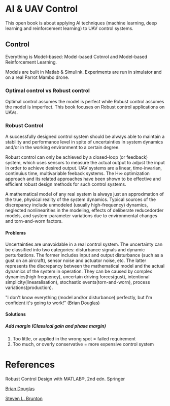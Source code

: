 # AI & UAV Control 
This open book is about applying AI techniques (machine learning, deep learning and reinforcement learning) to UAV control systems. 

## Control
Everything is Model-based: Model-based Cotnrol and Model-based Reinforcement Learning. 

Models are built in Matlab & Simulink. Experiments are run in simulator and on a real Parrot Mambo drone. 

### Optimal control vs Robust control
Optimal control assumes the model is perfect while Robust control assumes the model is imperfect. This book focuses on Robust control applications on UAVs. 

### Robust Control
A successfully designed control system should be always able to maintain a stability and performance level in spite of uncertainties in system dynamics and/or in the working environment to a certain degree. 

Robust control can only be achieved by a closed-loop (or feedback) system, which uses sensors to measure the actual output to adjust the input in order to achieve desired output. UAV systems are a linear, time-invarian, continuius time, multivariable feeback systems. The H∞ optimization approach and its related approaches have been shown to be effective and efficient robust design methods for such control systems.

A mathematical model of any real system is always just an approximation of the true, physical reality of the system dynamics. Typical sources of the discrepancy include unmodeled (usually high-frequency) dynamics, neglected nonlinearities in the modeling, effects of deliberate reducedorder models, and system-parameter variations due to environmental changes and torn-and-worn factors. 

#### Problems
Uncertainties are unavoidable in a real control system. The uncertainty can be classified into two categories: disturbance signals and dynamic perturbations. The former includes input and output disturbance (such as a gust on an aircraft), sensor noise and actuator noise, etc. The latter represents the discrepancy between the mathematical model and the actual dynamics of the system in operation. They can be caused by complex dynamics(high frequency), uncertain driving forces(gust), intentional simplicity(linearalisation), stochastic events(torn-and-worn), process variations(production).

"I don't know everything (model and/or disturbance) perfectly, but I'm confident it's going to work!" (Brian Douglas)

#### Solutions
##### Add margin (Classical gain and phase margin)
1. Too little, or applied in the wrong spot = failed requirement
2. Too much, or overly conservative = more expensive control system

# References

Robust Control Design with MATLAB®, 2nd edn. Springer

[Brian Douglas](https://engineeringmedia.com/videos)

[Steven L. Brunton](https://www.youtube.com/watch?v=oulLR06lj_E&list=PLMrJAkhIeNNQkv98vuPjO2X2qJO_UPeWR)
